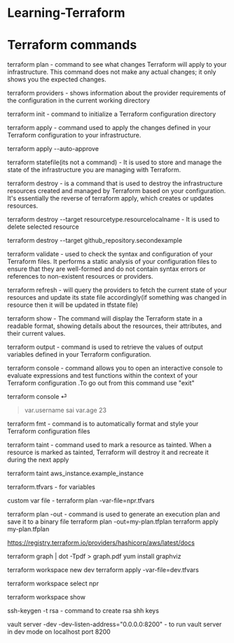 # Learning-Terraform

# Terraform commands

terraform plan - command to see what changes Terraform will apply to your infrastructure. This command does not make any actual changes; it only shows you the expected changes.

terraform providers - shows information about the provider requirements of the configuration in the current working directory


terraform init - command to initialize a Terraform configuration directory

terraform apply - command used to apply the changes defined in your Terraform configuration to your infrastructure. 

terraform apply --auto-approve

terraform statefile(its not a command) -  It is used to store and manage the state of the infrastructure you are managing with Terraform. 

terraform destroy  - is a command that is used to destroy the infrastructure resources created and managed by Terraform based on your configuration. It's essentially the reverse of terraform apply, which creates or updates resources. 

terraform destroy --target resourcetype.resourcelocalname - It is used to delete selected resource 

terraform destroy --target github_repository.secondexample 

terraform validate   - used to check the syntax and configuration of your Terraform files. It performs a static analysis of your configuration files to ensure that they are well-formed and do not contain syntax errors or references to non-existent resources or providers.

terraform refresh      - will query the providers to fetch the current state of your resources and update its state file accordingly(if something was changed in resource then it will be updated in tfstate file)

terraform show       -  The command will display the Terraform state in a readable format, showing details about the resources, their attributes, and their current values.

terraform output  - command is used to retrieve the values of output variables defined in your Terraform configuration. 


terraform console   - command allows you to open an interactive console to evaluate expressions and test functions within the context of your Terraform configuration .To go out from this command use "exit"

terraform console ⏎
>var.username
sai
>var.age
23

terraform fmt   -   command is to automatically format and style your Terraform configuration files

terraform taint  -  command used to mark a resource as tainted. When a resource is marked as tainted,
                    Terraform will destroy it and recreate it during the next apply
					
terraform taint aws_instance.example_instance


terraform.tfvars   - for variables

custom var file - terraform plan -var-file=npr.tfvars

terraform plan -out    - command is used to generate an execution plan and save it to a binary file
terraform plan -out=my-plan.tfplan
terraform apply my-plan.tfplan 

https://registry.terraform.io/providers/hashicorp/aws/latest/docs

terraform graph | dot -Tpdf > graph.pdf     yum install graphviz

terraform workspace new dev
terraform apply -var-file=dev.tfvars

terraform workspace select npr

terraform workspace show

ssh-keygen -t rsa   - command to create rsa shh keys

vault server -dev -dev-listen-address="0.0.0.0:8200"   - to run vault server in dev mode on localhost port 8200


